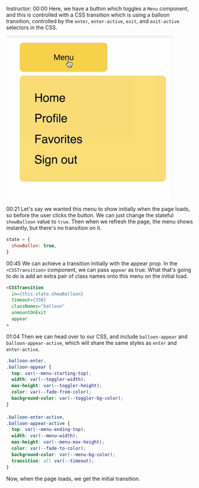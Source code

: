 Instructor: 00:00 Here, we have a button which toggles a `Menu` component, and this is controlled with a CSS transition which is using a balloon transition, controlled by the `enter`, `enter-active`, `exit`, and `exit-active` selectors in the CSS.

![Menu](../images/react-show-react-transition-group-elements-with-an-initial-transition-with-the-appear-prop-menu.png)

00:21 Let's say we wanted this menu to show initially when the page loads, so before the user clicks the button. We can just change the stateful `showBalloon` value to `true`. Then when we refresh the page, the menu shows instantly, but there's no transition on it.

```js
state = {
  showBallon: true,
}
```

00:45 We can achieve a transition initially with the appear prop. In the `<CSSTransition>` component, we can pass `appear` as true. What that's going to do is add an extra pair of class names onto this menu on the initial load.

```html
<CSSTransition
  in={this.state.showBalloon}
  timeout={350}
  classNames="balloon"
  unmountOnExit
  appear
>
```

01:04 Then we can head over to our CSS, and include `balloon-appear` and `balloon-appear-active`, which will share the same styles as `enter` and `enter-active`. 

```css
.balloon-enter,
.balloon-appear {
  top: var(--menu-starting-top);
  width: var(--toggler-width);
  max-height: var(--toggler-height);
  color: var(--fade-from-color);
  background-color: var(--toggler-bg-color);
}

.balloon-enter-active,
.balloon-appear-active {
  top: var(--menu-ending-top);
  width: var(--menu-width);
  max-height: var(--menu-max-height);
  color: var(--fade-to-color);
  background-color: var(--menu-bg-color);
  transition: all var(--timeout);
}
```

Now, when the page loads, we get the initial transition.

